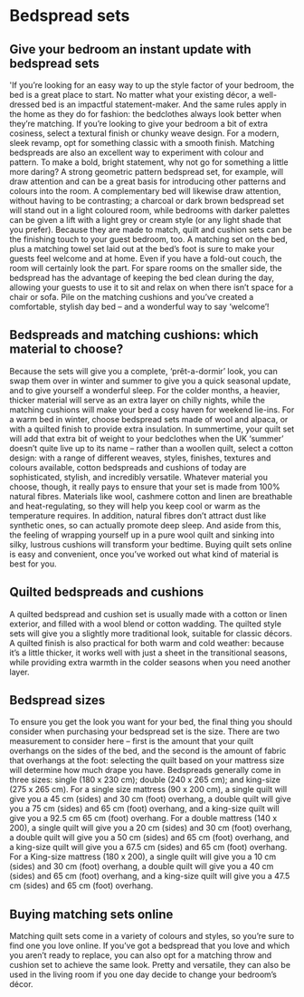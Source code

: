 Bedspread sets
==============

Give your bedroom an instant update with bedspread sets
-------------------------------------------------------

'If you’re looking for an easy way to up the style factor of your bedroom, the bed is a great place to start. No matter what your existing décor, a well-dressed bed is an impactful statement-maker. And the same rules apply in the home as they do for fashion: the bedclothes always look better when they’re matching. If you’re looking to give your bedroom a bit of extra cosiness, select a textural finish or chunky weave design. For a modern, sleek revamp, opt for something classic with a smooth finish. Matching bedspreads are also an excellent way to experiment with colour and pattern. To make a bold, bright statement, why not go for something a little more daring? A strong geometric pattern bedspread set, for example, will draw attention and can be a great basis for introducing other patterns and colours into the room. A complementary bed will likewise draw attention, without having to be contrasting; a charcoal or dark brown bedspread set will stand out in a light coloured room, while bedrooms with darker palettes can be given a lift with a light grey or cream style (or any light shade that you prefer). Because they are made to match, quilt and cushion sets can be the finishing touch to your guest bedroom, too. A matching set on the bed, plus a matching towel set laid out at the bed’s foot is sure to make your guests feel welcome and at home. Even if you have a fold-out couch, the room will certainly look the part. For spare rooms on the smaller side, the bedspread has the advantage of keeping the bed clean during the day, allowing your guests to use it to sit and relax on when there isn’t space for a chair or sofa. Pile on the matching cushions and you’ve created a comfortable, stylish day bed – and a wonderful way to say ‘welcome’!

Bedspreads and matching cushions: which material to choose?
-----------------------------------------------------------

Because the sets will give you a complete, ‘prêt-a-dormir’ look, you can swap them over in winter and summer to give you a quick seasonal update, and to give yourself a wonderful sleep. For the colder months, a heavier, thicker material will serve as an extra layer on chilly nights, while the matching cushions will make your bed a cosy haven for weekend lie-ins. For a warm bed in winter, choose bedspread sets made of wool and alpaca, or with a quilted finish to provide extra insulation. In summertime, your quilt set will add that extra bit of weight to your bedclothes when the UK ‘summer’ doesn’t quite live up to its name – rather than a woollen quilt, select a cotton design: with a range of different weaves, styles, finishes, textures and colours available, cotton bedspreads and cushions of today are sophisticated, stylish, and incredibly versatile. Whatever material you choose, though, it really pays to ensure that your set is made from 100% natural fibres. Materials like wool, cashmere cotton and linen are breathable and heat-regulating, so they will help you keep cool or warm as the temperature requires. In addition, natural fibres don’t attract dust like synthetic ones, so can actually promote deep sleep. And aside from this, the feeling of wrapping yourself up in a pure wool quilt and sinking into silky, lustrous cushions will transform your bedtime. Buying quilt sets online is easy and convenient, once you’ve worked out what kind of material is best for you.

Quilted bedspreads and cushions
-------------------------------

A quilted bedspread and cushion set is usually made with a cotton or linen exterior, and filled with a wool blend or cotton wadding. The quilted style sets will give you a slightly more traditional look, suitable for classic décors. A quilted finish is also practical for both warm and cold weather: because it’s a little thicker, it works well with just a sheet in the transitional seasons, while providing extra warmth in the colder seasons when you need another layer.

Bedspread sizes
---------------

To ensure you get the look you want for your bed, the final thing you should consider when purchasing your bedspread set is the size. There are two measurement to consider here – first is the amount that your quilt overhangs on the sides of the bed, and the second is the amount of fabric that overhangs at the foot: selecting the quilt based on your mattress size will determine how much drape you have. Bedspreads generally come in three sizes: single (180 x 230 cm); double (240 x 265 cm); and king-size (275 x 265 cm). For a single size mattress (90 x 200 cm), a single quilt will give you a 45 cm (sides) and 30 cm (foot) overhang, a double quilt will give you a 75 cm (sides) and 65 cm (foot) overhang, and a king-size quilt will give you a 92.5 cm 65 cm (foot) overhang. For a double mattress (140 x 200), a single quilt will give you a 20 cm (sides) and 30 cm (foot) overhang, a double quilt will give you a 50 cm (sides) and 65 cm (foot) overhang, and a king-size quilt will give you a 67.5 cm (sides) and 65 cm (foot) overhang. For a King-size mattress (180 x 200), a single quilt will give you a 10 cm (sides) and 30 cm (foot) overhang, a double quilt will give you a 40 cm (sides) and 65 cm (foot) overhang, and a king-size quilt will give you a 47.5 cm (sides) and 65 cm (foot) overhang.

Buying matching sets online
---------------------------

Matching quilt sets come in a variety of colours and styles, so you’re sure to find one you love online. If you’ve got a bedspread that you love and which you aren’t ready to replace, you can also opt for a matching throw and cushion set to achieve the same look. Pretty and versatile, they can also be used in the living room if you one day decide to change your bedroom’s décor.
